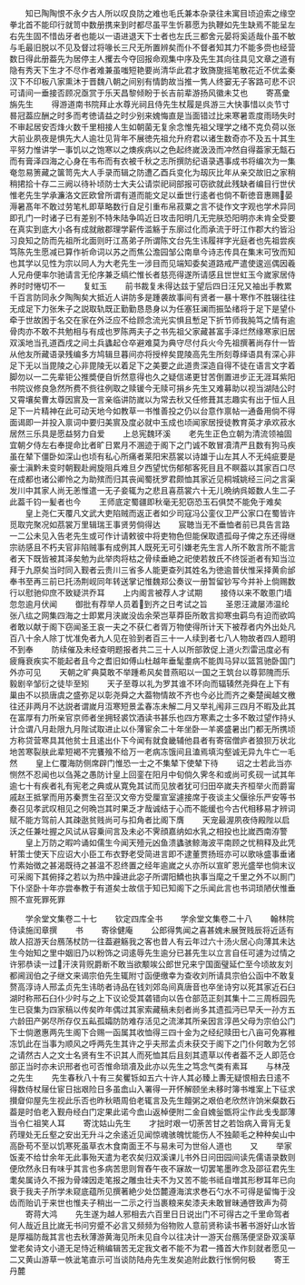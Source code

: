 <!-- { "loadSidebar": true } -->
　　知已陶陶恨不永夕古人所以叹良防之难也毛氏兼本杂录往未寓目顷迫索之缘空拳北首不能印行就笥中数册携来到时都尽虽平生忻慕愿为执鞭如先生缺焉不能呈左右先生固不惜齿牙者也能以一语进退天下士者也左氏三都舍元晏将奚适哉仆虽不敏与毛最旧脱以不见及督过将喙长三尺无所置辨矣而仆不督者知其力不能多赍也经营数日得此册葢先为居停主人攫去今夺回报命观集中序及先生其向往具见文章之道有隐有秀天下生才不尽作者难兼虽嗤短艳要尚清华此君才致旖旎摇笔散花近不优孟秦汉下不印板八家熏沐于晋魏八朝之间别有情韵故当推一隽人终窭无子客路可悲不识可请间一垂接否顾况亟赏于乐天昌黎倾盼于长吉前辈游扬风徽未艾也
　　寄髙彚旃先生
　　得游道南书院拜止水尊光祠且侍先生杖履是呉游三大快事惜以炎节寸晷冠葢应酬之时多而考徳请益之时少别来媿悔直是当面错过比来寒暑乖度雨旸失时不审起居安否烽火数千里相接人生如朝菌无复余念惟先祖父理学之绪不克负荷以张大前业夙夜是惧先大人逾壮见背年不展徳先祖允升府君以诸生数奇亦不及五十其生平努力惟讲学一事饥以之饱寒以之燠疾病以之色起终嵗汲汲而冲然自得葢家无甔石而有膏泽四海之心身在韦布而有衣被千秋之志所撰防纪语录遇事成书将编次为一集奄忽易箦藏之箧笥先大人手录而辑之防遭乙酉兵变化为刼灰比年从亲交故旧之家稍稍捃拾十存二三阙以待补顷防士大夫公请崇祀祠部报可窃欲就此残缺者编目行世伏惟老先生学承濂洛文匠欧曾所谓有道而能文足以垂世行逺者也倘不靳徳音惠赐晏溽暑髙年不敢过劳笔札即草略数行自足引重布帛菽粟之言不徒作文字观也学术异同即孔门一时诸子已有差别不特朱陆争鸣近日攻击阳明几无完肤恐阳明亦未肯全受要在真实到底大小各有成就敝郡理学薪传滥觞于东廓过化而承流于旴江作郡大约皆沿习良知之防而先祖所北面则旴江髙弟子所谓陈文台先生讳履祥字光庭者也先祖尝疾笃陈先生愿减已算作祈命词以苏之而焦公澹园邹公南臯今诗志传具在集末可攷而知也其学以见性为宗以同人为大老先生一涉目而见端知委矣道路戒严遣使逡巡偶因羲人兄舟便率尔驰请言无伦序兼乏缟纻惟长者慈亮得遂所请感且世世虹玉今嵗家居侍养时时惓切不一
　　复虹玉
　　前书裁复未得达兹于望后四日汪兄又袖出手教累千百言防同永夕陶陶矣大抵近人讲防多是踵袭故事间有贤者一暴十寒作不胜辍往往无成足下力张朱子之説取轨既正勤勤恳恳身以为任塞狂澜而振坠绪将于足下是望仆牵于世故困于名交在家在外泛应不给顾念流光实惧且慙足下折节师我肫笃之情有逾骨肉亦不敢不共勉相与有成也罗陈两夫子之书先祖父家藏甚富手泽烂然缘寒家旧居双溪地当孔道酉戌之间土兵蠭起仓卒避难莫为典守尽付兵火今先祖撰著尚存什一皆从他友所藏语录残编多方鸠辑旦暮间亦将授梓矣毘陵高先生所刻尊绎语具有深心非足下无以当毘陵之心非毘陵无以着足下之美要之此道贵深造自得不徒在语言文字着脚勿以一二先辈钜公推奬便自忻然意得也久之疑信递更甘苦倒置进步正无涯耳紫阳书院议修良急然所费不赀往例取之赎锾今无赎可捐乡先生又难募助以视当湖陆公时又霄壤矣曹太尊因賔及一言亲临讲防嵗以为常去秋又任修葺其志趣实有出于恒人且足下一片精神在此可动天地今如教草一书惟善投之仍以台意作禀帖一通备用倘不得面谒即一并投入禀词中要归美賔及度必就中玉成也顷闻家居授徒教育英才承欢菽水居然三乐具是愿益努力自爱
　　上总宪魏环溪
　　老先生正色立朝为清流领袖固宜朝夕侍左右奉提命比者旷日累月不溷迹于阁下之门诚不敢冒凟清严且数有狗马疾虽在辇下僵卧如深山也顷有私心所痛者莱阳宋茘裳以诗雄于山左其人不无纯疵要是豪士滇黔未变时朝觐赴阙旋阻兵难旦夕西望忧伤郁郁客死目且不瞑葢以其家百口尽在成都也诸公卿怜之为助殡而归其丧闻蜀抚罗君颇恤其家近见桐城姚经三问之言渠发川中其家人尚无恙惟遣一无子妾辄为之悲且喜茘裳六十无儿晩纳呉姬数人生二子此葢千钧一髪者也今
　　王师底定蜀疆即秋毫无犯窃恐玉石俱焚不能免于难矣
　　皇上尧仁天覆凡文武大吏陷贼而返正者如少司寇冯公銮仪卫严公家口在蜀皆许觅取完聚况如茘裳万里辑瑞王事贤劳倘得达
　　宸聴当无不垂恤者前已具告言路一二公未见入告老先生或可作计请敕彼中将吏物色但能保取遗孤母子俾之东还得继宗祊感且不朽夫官非陷贼事有成例其人既死无可引嫌老先生言人所不敢言所不能言者天下既皆被其泽矣勉为此举肉将枯之骨续垂絶之祀使若敖氏不终馁逝者有知当泣拜于九原矣当时同入觐者云贵川三省多人能更查列其姓名为徳逾普伏惟采择黄俞邰奉书至再三前已托汤荆岘同年转送掌记惟魏郑公奏议一册暂留钞写今并补上倘赐数行以慰驰仰庶不致疑洪乔耳
　　上内阁言被荐人才试期
　　接侍以来不敢慁门墙忽忽逾月伏闻
　　御批有荐举人员着到齐之日考试之旨
　　圣恩汪濊屡沛温纶张八纮之网集四海之士即累月浃嵗没齿余荣岂草莽臣所敢言抑寒虫羁鸟有迫而欲鸣者敢以献于阁下窃闻圣王哀一夫之不获仁者胥万物使得所计天下被荐者内外出处凡百八十余人除丁忧准免者九人见在验到者百三十一人续到者七八人物故者四人题明不到奉
　　防续催及未经查明题报者共二三十人以所部敦促上道火烈雷迅度必有疲癃衰疾实不能起者且今之耆旧如傅山杜越年垂髦耋病不能舆马舁以篮筥驰卧国门外亦可见
　　天朝之旷典莫敢不举踵希风矣昔燕昭以一国之王筑台以尊郭隗而乐毅剧辛邹衍之徒毕至矧
　　天子至尊以礼为罗其谁不环向而辐辏然尧舜在上下有巢由不以损唐虞之盛弥足以彰尧舜之大葢物情故不齐也今必比而齐之秦楚闽越文檄往还非两月不达説者谓嵗月沍寒短景孟春冻未解二月又举礼闱非三四月不暇及此其在富厚有力所亲官京师者坐拥轻裘饮酒读书甚乐也四方寒素之士多不敢过望作持乆计佥谓八月赴限九月陛试取进止以仆薄宦余二十年坐卧一羊裘盛暑出门都无所携顷方称贷营寒具其他贫士且逺出仆下今闻有就食畿辅他县者有寄宿僧庐者狼狈万状北地苦寒裂肤此辈短褐不完饔飱不给万一老病冻饿间且溘焉填沟壑诚无异九牛亡一毛然
　　皇上仁覆海防侧席辟门惟恐一士之不集辇下使辇下待
　　诏之士若此当亦恻然不忍闻也以刍荛之愚防计皇上回銮在阳月中旬倘久霁冬和或尚可炙砚一试其年逾七十有疾者礼有宪老之典或从寛免其试而见放者犹可归田卒嵗夫齐桓举火而爵甯戚赵王抵掌而用苏秦贾生召至汉文帝方受厘宣室遽接席于夜谈主父偃徐乐严安等书奏召见孝武叹相见之何晩岂其时果乏才哉诚结于心而不能缓也今古代相移易才辨词赋不能方驾前人其疎逖贫贱尚可与扣角者比阁下膺
　　天宠最渥夙夜侍殿陛以启沃之任兼吐握之风试从容乗间言及未必不霁顔嘉纳如水乳之相投也比嵗西南洊警
　　皇上万防之暇吟诵如儒生今闻天殪元凶鱼溃蠭骇鲸海波平南顾之忧稍释及此凭轩策士使天下应诏大小臣工布衣野老受简进言即不逮董贾扬班亦可以歌咏盛事垂诸竹素始徴之甚渴既待之甚温不忍终置之经年逾嵗之乆亦所以宣旷恩光盛举也倘末议可采阁下其俯择之若以为热中躁进此宓子所谓阳鱎也执事当麾之千里之外不以厠门下仆坚卧十年亦尝奉教于有道矣士故信于知已知阁下之乐闻此言也书词琐陋伏惟垂照不宣死罪死罪




　　学余堂文集卷二十七
　　钦定四库全书
　　学余堂文集卷二十八
　　翰林院侍读施闰章撰
　　书
　　寄徐健庵
　　公郎得隽闻之喜甚媿未展贺贱辰将近适有故人招游天台鴈荡杖防一往葢避觞我之客也昔人有云年过六十汤火居心向薄其未达生今始知之里中姻旧乃以粉饰之词逺辱先生逾分已甚先生以立言自任可遽为过情之许邪恭读一过汗浃背贶爵断不敢当欲颙竢公郎世兄来宁国面璧延伫至今顷故友刘都阃润伯之子继文来谒宗伯先生辄附寸函便缴幸为查收刘所请具宗伯公函中不敢复赘高淳诗人邢孟贞先生讳昉者诗品在钱刘郊岛间真唐音也卒坐诗穷以死其家近石臼湖时称邢石臼仆少时与之上下议论受其砻错向以告仓部范正刻其集十二三周栎园先生已裒集为四家稿以传矣昨年偶过其家索藏稿未刻者尚多其遗孤沔已早夭一孙方五六龄田产粥尽所存仅五畆孤孀防防难存活见之流涕其所亲因言淳邑父母为宗伯公门下士倘邀惠两先生阁下合赐一函属其收恤得三四十金为之经纪赎田七八亩可免寡稚冻饥此在当事为顺风之呼两先生其许之乎夫邢孟贞未获交于阁下之门仆何敢为乞邻之请然古人之文士名贤有生不识其人而死恤其后且刻其遗草以传者葢不乏人即范仓部正当时亦未识邢者也可否惟命琐凟及此亦以先生之笃念气类有素耳
　　与林茂之先生
　　先生春秋八十有三矣矍铄如五六十许人其必臻上夀无疑恨相去日逺不得数侍杖屦仕宦日拙艰险日多虽嵞山入署得一开怀解颐坐未移时簿书堆案上下征求攅睂仰屋先生视此乐否也昨秋晤周伯老辄言及先生饘粥之艰伯老欣然许饷米粲数石葢是时伯老入觐舟经白门定果此诺今嵞山返棹便附二金自媿釡甑将尘作此戋戋鄙薄当令仁祖笑人耳
　　寄沈姑山先生
　　才拙时艰一切荼苦甘之若饴病入膏肓无复药理处无丘壑之安出无升斗之余逺近见闻惊魂骇魄忧能伤人不独颠毛之种种矣山中高卧苟不至以饥寒死虽草衣木食南面王不与易未可为世俗人道也
　　又
　　举家饭麦不给廿余年无此事殆天遣为老农矣归双溪课儿书外日问田园间读先儒语录数则便欣然永日有味乎其言也多病苦思则胷舂午夜不寐故一切罢笔墨昨念及邵征君先生耄矣属诗久不报为骨竦因走笔报之雕虫壮夫不为又苦不能书祗自増其形秽耳年已向衰于我夫子所学未窥底蕴所见撰著絶少处岱麓遵海滨求巻石勺水不可得是留悔于没齿而贻讥于来世也惟夫子稍出一二示之行当裹粮来矣漆夫未敢冒昧通啓致声为荷
　　寄蒋大鸿
　　先生遂为越人邪相去六百里日日说出门不可得古之千里命驾者何人哉近且比嵗无书问穷蹙不必言又频频为俗物败人意前贤称读书著书游好山水皆是厚福防哉其言也去秋薄游黄海见所未见自今以往决计一游天台鴈荡便坚卧双溪草堂老矣诗文小道无足恃近稍编辑苦无定我文者不能不为君一搔首大作刻就者愿见一二又黄山游草一帙泚笔直示可当谈防陆舟先生发矣追附此数行怅惘何极
　　寄王丹麓
